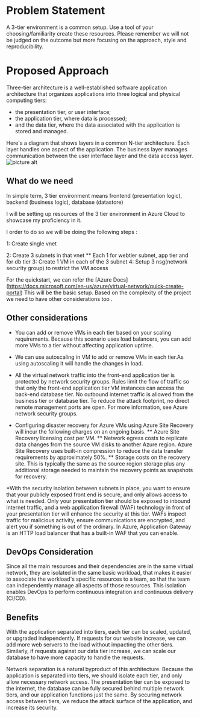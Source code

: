 # Problem Statement

A 3-tier environment is a common setup. Use a tool of your choosing/familiarity create these resources. Please remember we will not be judged on the outcome but more focusing on the approach, style and reproducibility. 

# Proposed Approach

Three-tier architecture is a well-established software application architecture that organizes applications into three logical and physical computing tiers: 
* the presentation tier, or user interface; 
* the application tier, where data is processed;
* and the data tier, where the data associated with the application is stored and managed.

Here's a diagram that shows layers in a common N-tier architecture. Each layer handles one aspect of the application. The business layer manages communication between the user interface layer and the data access layer.
![picture alt]()

## What do we need

In simple term, 3 tier environment means frontend (presentation logic), backend (business logic), database (datastore)

I will be setting up resources of the 3 tier environment in Azure Cloud to showcase my proficiency in it.

I order to do so we will be doing the following steps :

1: Create single vnet

2: Create 3 subnets in that vnet
** Each 1 for webtier subnet,  app tier and for db tier 
3: Create 1 VM in each of the 3 subnet
4: Setup 3 nsg(network security group) to restrict the VM access

For the quickstart, we can refer the [Azure Docs] (https://docs.microsoft.com/en-us/azure/virtual-network/quick-create-portal)
This will be the basic setup. Based on the complexity of the project we need to have other considerations too .

## Other considerations

* You can add or remove VMs in each tier based on your scaling requirements. Because this scenario uses load balancers, you can add more VMs to a tier without affecting application uptime.

* We can use autoscaling in VM to add or remove VMs in each tier.As using autoscaling it will handle the  changes in load.

* All the virtual network traffic into the front-end application tier is protected by network security groups. Rules limit the flow of traffic so that only the front-end application tier VM instances can access the back-end database tier. No outbound internet traffic is allowed from the business tier or database tier. To reduce the attack footprint, no direct remote management ports are open. For more information, see Azure network security groups.


* Configuring disaster recovery for Azure VMs using Azure Site Recovery will incur the following charges on an ongoing basis.
** Azure Site Recovery licensing cost per VM.
** Network egress costs to replicate data changes from the source VM disks to another Azure region. Azure Site Recovery uses built-in compression to reduce the data transfer requirements by approximately 50%.
** Storage costs on the recovery site. This is typically the same as the source region storage plus any additional storage needed to maintain the recovery points as snapshots for recovery.

*With the security isolation between subnets in place, you want to ensure that your publicly exposed front end is secure, and only allows access to what is needed. Only your presentation tier should be exposed to inbound internet traffic, and a web application firewall (WAF) technology in front of your presentation tier will enhance the security at this tier. WAFs inspect traffic for malicious activity, ensure communications are encrypted, and alert you if something is out of the ordinary. In Azure, Application Gateway is an HTTP load balancer that has a built-in WAF that you can enable.


## DevOps Consideration 

Since all the main resources and their dependencies are in the same virtual network, they are isolated in the same basic workload, that makes it easier to associate the workload's specific resources to a team, so that the team can independently manage all aspects of those resources. This isolation enables DevOps to perform continuous integration and continuous delivery (CI/CD).

## Benefits

With the application separated into tiers, each tier can be scaled, updated, or upgraded independently. If requests for our website increase, we can add more web servers to the load without impacting the other tiers. Similarly, if requests against our data tier increase, we can scale our database to have more capacity to handle the requests.

Network separation is a natural byproduct of this architecture. Because the application is separated into tiers, we should isolate each tier, and only allow necessary network access. The presentation tier can be exposed to the internet, the database can be fully secured behind multiple network tiers, and our application functions just the same. By securing network access between tiers, we reduce the attack surface of the application, and increase its security.
